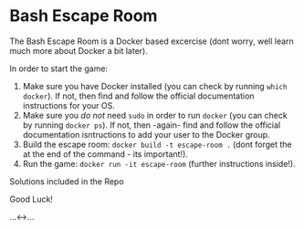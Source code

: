 Bash Escape Room
================
The Bash Escape Room is a Docker based excercise (dont worry, well learn much more about Docker a bit later).

In order to start the game:

1. Make sure you have Docker installed (you can check by running `which docker`). If not, then find and follow the official documentation instructions for your OS.
2. Make sure you _do not_ need `sudo` in order to run `docker` (you can check by running `docker ps`). If not, then -again- find and follow the official documentation isntructions to 	 add your user to the Docker group.
3. Build the escape room: `docker build -t escape-room .` (dont forget the at the end of the command - its important!).
4. Run the game: `docker run -it escape-room` (further instructions inside!).

Solutions included in the Repo

Good Luck!

...<->...
